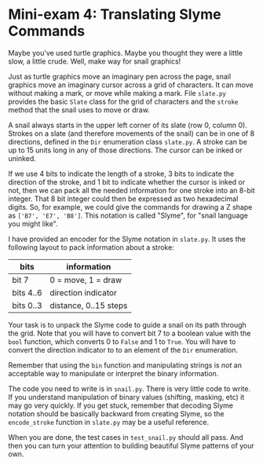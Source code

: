 # Mini-exam 4: Translating Slyme Commands

Maybe you've used turtle graphics.  Maybe you thought they were
a little slow, a little crude.  Well, make way for snail graphics!

Just as turtle graphics move an imaginary pen across the page, 
snail graphics move an imaginary cursor across a grid of 
characters.  It can move without making a mark, or move while
making a mark.  File `slate.py` provides the basic `Slate` class
for the grid of characters and the `stroke` method that the
snail uses to move or draw. 

A snail always starts in the upper left corner of
its slate (row 0, column 0). Strokes on a slate 
(and therefore movements of the snail) can be
in one of 8 directions, defined in the `Dir` enumeration class
`slate.py`.  A stroke can be up to 15 units long in any of those
directions.  The cursor can be inked or uninked.  

If we use 4 bits to indicate the length of a stroke, 3 bits to
indicate the direction of the stroke, and 1 bit to indicate whether
the cursor is inked or not, then we can pack all the needed information
for one stroke into an 8-bit integer.  That 8 bit integer could then
be expressed as two hexadecimal digits.  So, for example, we could
give the commands for drawing a Z shape as `['B7', 'E7', 'B8']`. 
This notation is called "Slyme", for "snail language you might like".

I have provided an encoder for the Slyme notation in `slate.py`. 
It uses the following layout to pack information about a stroke: 


bits        | information
---         | ---
bit 7       | 0 = move, 1 = draw
bits 4..6   | direction indicator
bits 0..3   | distance, 0..15 steps

Your task is to unpack the Slyme code to
guide a snail on its path through the grid.
Note that you will have to convert bit 7 to
a boolean value with the `bool` function,
which converts 0 to `False` and 1 to `True`.
You will have to convert the direction
indicator to to an element of the `Dir`
enumeration.  

Remember that using the `bin` function and
manipulating strings is *not* an acceptable
way to manipulate or interpret the binary information. 

The code you need to write is in `snail.py`. 
There is very little code to write.  If you understand
manipulation of binary values (shifting, masking, etc)
it may go very quickly.  If you get stuck, remember that
decoding Slyme notation should be basically backward from
creating Slyme, so the `encode_stroke` function
in `slate.py` may be a useful reference. 

When you are done, the test cases in `test_snail.py`
should all pass.  And then you can turn your attention
to building beautiful Slyme patterns of your own. 
